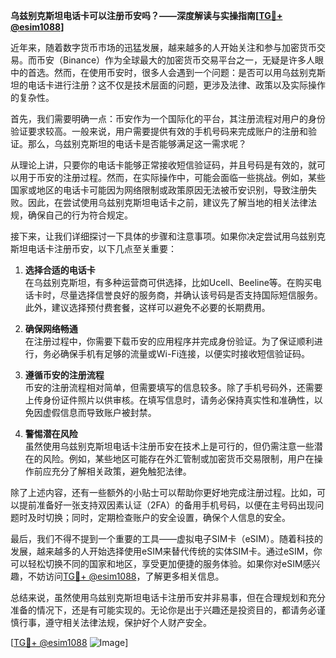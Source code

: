 **乌兹别克斯坦电话卡可以注册币安吗？——深度解读与实操指南[[TG💪+ @esim1088](https://t.me/s/esim1088)]**

近年来，随着数字货币市场的迅猛发展，越来越多的人开始关注和参与加密货币交易。而币安（Binance）作为全球最大的加密货币交易平台之一，无疑是许多人眼中的首选。然而，在使用币安时，很多人会遇到一个问题：是否可以用乌兹别克斯坦的电话卡进行注册？这不仅是技术层面的问题，更涉及法律、政策以及实际操作的复杂性。

首先，我们需要明确一点：币安作为一个国际化的平台，其注册流程对用户的身份验证要求较高。一般来说，用户需要提供有效的手机号码来完成账户的注册和验证。那么，乌兹别克斯坦的电话卡是否能够满足这一需求呢？

从理论上讲，只要你的电话卡能够正常接收短信验证码，并且号码是有效的，就可以用于币安的注册过程。然而，在实际操作中，可能会面临一些挑战。例如，某些国家或地区的电话卡可能因为网络限制或政策原因无法被币安识别，导致注册失败。因此，在尝试使用乌兹别克斯坦电话卡之前，建议先了解当地的相关法律法规，确保自己的行为符合规定。

接下来，让我们详细探讨一下具体的步骤和注意事项。如果你决定尝试用乌兹别克斯坦电话卡注册币安，以下几点至关重要：

1. **选择合适的电话卡**  
   在乌兹别克斯坦，有多种运营商可供选择，比如Ucell、Beeline等。在购买电话卡时，尽量选择信誉良好的服务商，并确认该号码是否支持国际短信服务。此外，建议选择预付费套餐，这样可以避免不必要的长期费用。

2. **确保网络畅通**  
   在注册过程中，你需要下载币安的应用程序并完成身份验证。为了保证顺利进行，务必确保手机有足够的流量或Wi-Fi连接，以便实时接收短信验证码。

3. **遵循币安的注册流程**  
   币安的注册流程相对简单，但需要填写的信息较多。除了手机号码外，还需要上传身份证件照片以供审核。在填写信息时，请务必保持真实性和准确性，以免因虚假信息而导致账户被封禁。

4. **警惕潜在风险**  
   虽然使用乌兹别克斯坦电话卡注册币安在技术上是可行的，但仍需注意一些潜在的风险。例如，某些地区可能存在外汇管制或加密货币交易限制，用户在操作前应充分了解相关政策，避免触犯法律。

除了上述内容，还有一些额外的小贴士可以帮助你更好地完成注册过程。比如，可以提前准备好一张支持双因素认证（2FA）的备用手机号码，以便在主号码出现问题时及时切换；同时，定期检查账户的安全设置，确保个人信息的安全。

最后，我们不得不提到一个重要的工具——虚拟电子SIM卡（eSIM）。随着科技的发展，越来越多的人开始选择使用eSIM来替代传统的实体SIM卡。通过eSIM，你可以轻松切换不同的国家和地区，享受更加便捷的服务体验。如果你对eSIM感兴趣，不妨访问[TG💪+ @esim1088](https://t.me/s/esim1088)，了解更多相关信息。

总结来说，虽然使用乌兹别克斯坦电话卡注册币安并非易事，但在合理规划和充分准备的情况下，还是有可能实现的。无论你是出于兴趣还是投资目的，都请务必谨慎行事，遵守相关法律法规，保护好个人财产安全。

[[TG💪+ @esim1088](https://t.me/s/esim1088) ![Image](https://i.postimg.cc/4NQfJmqS/Snipaste-2025-05-13-00-14-12.png)]